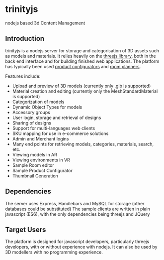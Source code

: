 # trinityjs
nodejs based 3d Content Management

## Introduction

trinityjs is a nodejs server for storage and categorisation of 3D assets such as models and materials. 
It relies heavily on the [threejs library](https://github.com/mrdoob/three.js/), both in the back end interface and for building finished web applications.
The platform has typically been used [product configurators](https://lifetimekidsrooms.com/collections/semi-high-beds/products/semi-high-bed-2) and [room planners](https://vinlagringse.customshop.online/clients/pro). 

Features include:

- Upload and preview of 3D models (currently only .glb is supported)
- Material creation and editing (currently only the MeshStandardMaterial is supported)
- Categorization of models
- Dynamic Object Types for models
- Accessory groups
- User login, storage and retrieval of designs
- Sharing of designs
- Support for multi-languages web clients
- SKU mapping for use in e-commerce solutions
- Admin and Merchant logins
- Many end points for retrieving models, categories, materials, search, etc.
- Viewing models in AR
- Viewing environments in VR
- Sample Room editor
- Sample Product Configurator
- Thumbnail Generation

## Dependencies

The server uses Express, Handlebars and MySQL for storage (other databases could be substituted)
The sample clients are written in plain javascript (ES6), with the only dependencies being threejs and JQuery

## Target Users

The platform is designed for javascript developers, particularly threejs developers, with or without
experience with nodejs. It can also be used by 3D modellers with no programming experience.
